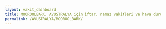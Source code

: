 ```yaml
---
layout: vakit_dashboard
title: MOOROOLBARK, AVUSTRALYA için iftar, namaz vakitleri ve hava durumu - ilçe/eyalet seç
permalink: /AVUSTRALYA/MOOROOLBARK/
---
```


<script type="text/javascript">
  var GLOBAL_COUNTRY = 'AVUSTRALYA';
  var GLOBAL_CITY = 'MOOROOLBARK';
  var GLOBAL_STATE = '';
  var lat = 72;
  var lon = 21;
</script>
